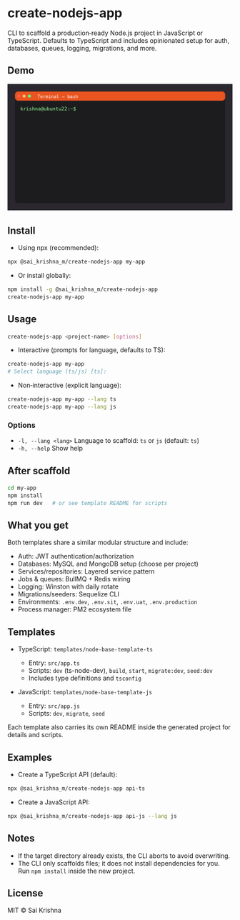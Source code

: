 # create-nodejs-app

CLI to scaffold a production‑ready Node.js project in JavaScript or TypeScript. Defaults to TypeScript and includes opinionated setup for auth, databases, queues, logging, migrations, and more.

## Demo

![Demo](ubuntu_terminal_final.gif)

## Install

- Using npx (recommended):

```bash
npx @sai_krishna_m/create-nodejs-app my-app
```

- Or install globally:

```bash
npm install -g @sai_krishna_m/create-nodejs-app
create-nodejs-app my-app
```

## Usage

```bash
create-nodejs-app <project-name> [options]
```

- Interactive (prompts for language, defaults to TS):

```bash
create-nodejs-app my-app
# Select language (ts/js) [ts]:
```

- Non‑interactive (explicit language):

```bash
create-nodejs-app my-app --lang ts
create-nodejs-app my-app --lang js
```

### Options

- `-l, --lang <lang>` Language to scaffold: `ts` or `js` (default: `ts`)
- `-h, --help` Show help

## After scaffold

```bash
cd my-app
npm install
npm run dev   # or see template README for scripts
```

## What you get

Both templates share a similar modular structure and include:

- Auth: JWT authentication/authorization
- Databases: MySQL and MongoDB setup (choose per project)
- Services/repositories: Layered service pattern
- Jobs & queues: BullMQ + Redis wiring
- Logging: Winston with daily rotate
- Migrations/seeders: Sequelize CLI
- Environments: `.env.dev`, `.env.sit`, `.env.uat`, `.env.production`
- Process manager: PM2 ecosystem file

## Templates

- TypeScript: `templates/node-base-template-ts`

  - Entry: `src/app.ts`
  - Scripts: `dev` (ts-node-dev), `build`, `start`, `migrate:dev`, `seed:dev`
  - Includes type definitions and `tsconfig`

- JavaScript: `templates/node-base-template-js`
  - Entry: `src/app.js`
  - Scripts: `dev`, `migrate`, `seed`

Each template also carries its own README inside the generated project for details and scripts.

## Examples

- Create a TypeScript API (default):

```bash
npx @sai_krishna_m/create-nodejs-app api-ts
```

- Create a JavaScript API:

```bash
npx @sai_krishna_m/create-nodejs-app api-js --lang js
```

## Notes

- If the target directory already exists, the CLI aborts to avoid overwriting.
- The CLI only scaffolds files; it does not install dependencies for you. Run `npm install` inside the new project.

## License

MIT © Sai Krishna
